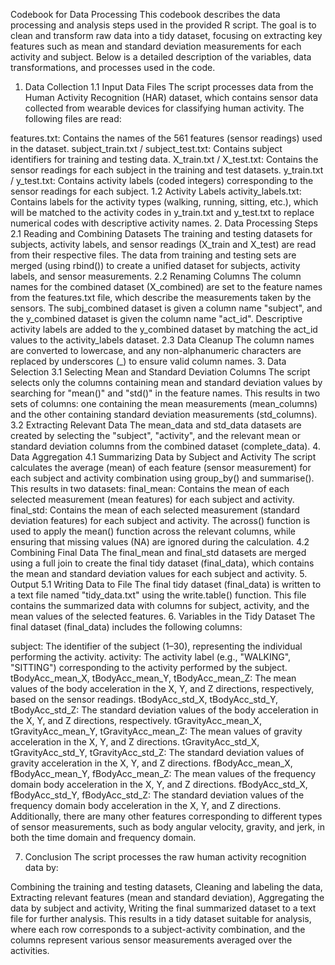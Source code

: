 Codebook for Data Processing
This codebook describes the data processing and analysis steps used in the provided R script. The goal is to clean and transform raw data into a tidy dataset, focusing on extracting key features such as mean and standard deviation measurements for each activity and subject. Below is a detailed description of the variables, data transformations, and processes used in the code.

1. Data Collection
1.1 Input Data Files
The script processes data from the Human Activity Recognition (HAR) dataset, which contains sensor data collected from wearable devices for classifying human activity. The following files are read:

features.txt: Contains the names of the 561 features (sensor readings) used in the dataset.
subject_train.txt / subject_test.txt: Contains subject identifiers for training and testing data.
X_train.txt / X_test.txt: Contains the sensor readings for each subject in the training and test datasets.
y_train.txt / y_test.txt: Contains activity labels (coded integers) corresponding to the sensor readings for each subject.
1.2 Activity Labels
activity_labels.txt: Contains labels for the activity types (walking, running, sitting, etc.), which will be matched to the activity codes in y_train.txt and y_test.txt to replace numerical codes with descriptive activity names.
2. Data Processing Steps
2.1 Reading and Combining Datasets
The training and testing datasets for subjects, activity labels, and sensor readings (X_train and X_test) are read from their respective files.
The data from training and testing sets are merged (using rbind()) to create a unified dataset for subjects, activity labels, and sensor measurements.
2.2 Renaming Columns
The column names for the combined dataset (X_combined) are set to the feature names from the features.txt file, which describe the measurements taken by the sensors.
The subj_combined dataset is given a column name "subject", and the y_combined dataset is given the column name "act_id".
Descriptive activity labels are added to the y_combined dataset by matching the act_id values to the activity_labels dataset.
2.3 Data Cleanup
The column names are converted to lowercase, and any non-alphanumeric characters are replaced by underscores (_) to ensure valid column names.
3. Data Selection
3.1 Selecting Mean and Standard Deviation Columns
The script selects only the columns containing mean and standard deviation values by searching for "mean()" and "std()" in the feature names.
This results in two sets of columns: one containing the mean measurements (mean_columns) and the other containing standard deviation measurements (std_columns).
3.2 Extracting Relevant Data
The mean_data and std_data datasets are created by selecting the "subject", "activity", and the relevant mean or standard deviation columns from the combined dataset (complete_data).
4. Data Aggregation
4.1 Summarizing Data by Subject and Activity
The script calculates the average (mean) of each feature (sensor measurement) for each subject and activity combination using group_by() and summarise(). This results in two datasets:
final_mean: Contains the mean of each selected measurement (mean features) for each subject and activity.
final_std: Contains the mean of each selected measurement (standard deviation features) for each subject and activity.
The across() function is used to apply the mean() function across the relevant columns, while ensuring that missing values (NA) are ignored during the calculation.
4.2 Combining Final Data
The final_mean and final_std datasets are merged using a full join to create the final tidy dataset (final_data), which contains the mean and standard deviation values for each subject and activity.
5. Output
5.1 Writing Data to File
The final tidy dataset (final_data) is written to a text file named "tidy_data.txt" using the write.table() function. This file contains the summarized data with columns for subject, activity, and the mean values of the selected features.
6. Variables in the Tidy Dataset
The final dataset (final_data) includes the following columns:

subject: The identifier of the subject (1–30), representing the individual performing the activity.
activity: The activity label (e.g., "WALKING", "SITTING") corresponding to the activity performed by the subject.
tBodyAcc_mean_X, tBodyAcc_mean_Y, tBodyAcc_mean_Z: The mean values of the body acceleration in the X, Y, and Z directions, respectively, based on the sensor readings.
tBodyAcc_std_X, tBodyAcc_std_Y, tBodyAcc_std_Z: The standard deviation values of the body acceleration in the X, Y, and Z directions, respectively.
tGravityAcc_mean_X, tGravityAcc_mean_Y, tGravityAcc_mean_Z: The mean values of gravity acceleration in the X, Y, and Z directions.
tGravityAcc_std_X, tGravityAcc_std_Y, tGravityAcc_std_Z: The standard deviation values of gravity acceleration in the X, Y, and Z directions.
fBodyAcc_mean_X, fBodyAcc_mean_Y, fBodyAcc_mean_Z: The mean values of the frequency domain body acceleration in the X, Y, and Z directions.
fBodyAcc_std_X, fBodyAcc_std_Y, fBodyAcc_std_Z: The standard deviation values of the frequency domain body acceleration in the X, Y, and Z directions.
Additionally, there are many other features corresponding to different types of sensor measurements, such as body angular velocity, gravity, and jerk, in both the time domain and frequency domain.

7. Conclusion
The script processes the raw human activity recognition data by:

Combining the training and testing datasets,
Cleaning and labeling the data,
Extracting relevant features (mean and standard deviation),
Aggregating the data by subject and activity,
Writing the final summarized dataset to a text file for further analysis.
This results in a tidy dataset suitable for analysis, where each row corresponds to a subject-activity combination, and the columns represent various sensor measurements averaged over the activities.
